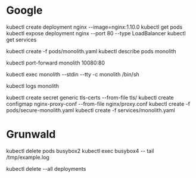 # Google
kubectl create deployment nginx --image=nginx:1.10.0
kubectl get pods
kubectl expose deployment nginx --port 80 --type LoadBalancer
kubectl get services

kubectl create -f pods/monolith.yaml
kubectl describe pods monolith

kubectl port-forward monolith 10080:80

kubectl exec monolith --stdin --tty -c monolith /bin/sh

kubectl logs monolith


kubectl create secret generic tls-certs --from-file tls/
kubectl create configmap nginx-proxy-conf --from-file nginx/proxy.conf
kubectl create -f pods/secure-monolith.yaml
kubectl create -f services/monolith.yaml

# Grunwald
kubectl delete pods busybox2
kubectl exec busybox4 -- tail /tmp/example.log

kubectl delete --all deployments


